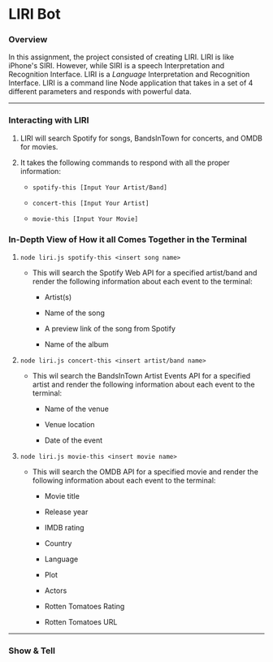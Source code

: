 # LIRI Bot

### **Overview**

In this assignment, the project consisted of creating LIRI. LIRI is like iPhone's SIRI. However, while SIRI is a speech Interpretation and Recognition Interface. LIRI is a _Language_ Interpretation and Recognition Interface. LIRI is a command line Node application that takes in a set of 4 different parameters and responds with powerful data.

- - -

### **Interacting with LIRI** 

1. LIRI will search Spotify for songs, BandsInTown for concerts, and OMDB for movies.

2. It takes the following commands to respond with all the proper information:

    * `spotify-this [Input Your Artist/Band]`

    * `concert-this [Input Your Artist]`

    * `movie-this [Input Your Movie]`

### **In-Depth View of How it all Comes Together in the Terminal**

1. `node liri.js spotify-this <insert song name>`

    * This will search the Spotify Web API for a specified artist/band and render the following information about each event to the terminal:

        * Artist(s)

        * Name of the song

        * A preview link of the song from Spotify

        * Name of the album


2. `node liri.js concert-this <insert artist/band name>`

    * This wil search the BandsInTown Artist Events API for a specified artist and render the following information about each event to the terminal:
        
        * Name of the venue

        * Venue location

        * Date of the event

3. `node liri.js movie-this <insert movie name>`

    * This will search the OMDB API for a specified movie and render the following information about each event to the terminal:

        * Movie title

        * Release year

        * IMDB rating

        * Country

        * Language

        * Plot

        * Actors

        * Rotten Tomatoes Rating

        * Rotten Tomatoes URL

- - - 

### **Show & Tell**



